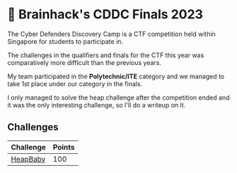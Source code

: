 # 🏁 Brainhack's CDDC Finals 2023

The Cyber Defenders Discovery Camp is a CTF competition held within Singapore for students to participate in.

The challenges in the qualifiers and finals for the CTF this year was comparatively more difficult than the previous years.

My team participated in the **Polytechnic/ITE** category and we managed to take 1st place under our category in the finals.

I only managed to solve the heap challenge after the competition ended and it was the only interesting challenge, so I'll do a writeup on it.

## Challenges

| Challenge               | Points |
| ----------------------- | ------ |
| [HeapBaby](heapbaby.md) | 100    |
